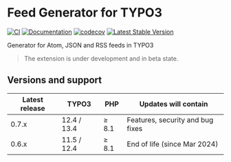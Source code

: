 # Feed Generator for TYPO3

[![CI](https://github.com/brotkrueml/typo3-feed-generator/actions/workflows/ci.yml/badge.svg)](https://github.com/brotkrueml/typo3-feed-generator/actions/workflows/ci.yml)
[![Documentation](https://github.com/brotkrueml/typo3-feed-generator/actions/workflows/docs.yml/badge.svg)](https://github.com/brotkrueml/typo3-feed-generator/actions/workflows/docs.yml)
[![codecov](https://codecov.io/gh/brotkrueml/typo3-feed-generator/graph/badge.svg?token=76DVBIMSLQ)](https://codecov.io/gh/brotkrueml/typo3-feed-generator)
[![Latest Stable Version](https://img.shields.io/packagist/v/brotkrueml/typo3-feed-generator.svg?label=stable)](https://packagist.org/packages/brotkrueml/typo3-feed-generator)

Generator for Atom, JSON and RSS feeds in TYPO3

> The extension is under development and in beta state.

## Versions and support

| Latest release | TYPO3       | PHP   | Updates will contain             |
|----------------|-------------|-------|----------------------------------|
| 0.7.x          | 12.4 / 13.4 | ≥ 8.1 | Features, security and bug fixes |
| 0.6.x          | 11.5 / 12.4 | ≥ 8.1 | End of life (since Mar 2024)     |

